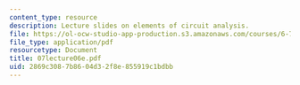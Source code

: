 ```yaml
---
content_type: resource
description: Lecture slides on elements of circuit analysis.
file: https://ol-ocw-studio-app-production.s3.amazonaws.com/courses/6-777j-design-and-fabrication-of-microelectromechanical-devices-spring-2007/2869c3087b8604d32f8e855919c1bdbb_07lecture06e.pdf
file_type: application/pdf
resourcetype: Document
title: 07lecture06e.pdf
uid: 2869c308-7b86-04d3-2f8e-855919c1bdbb
---
```


